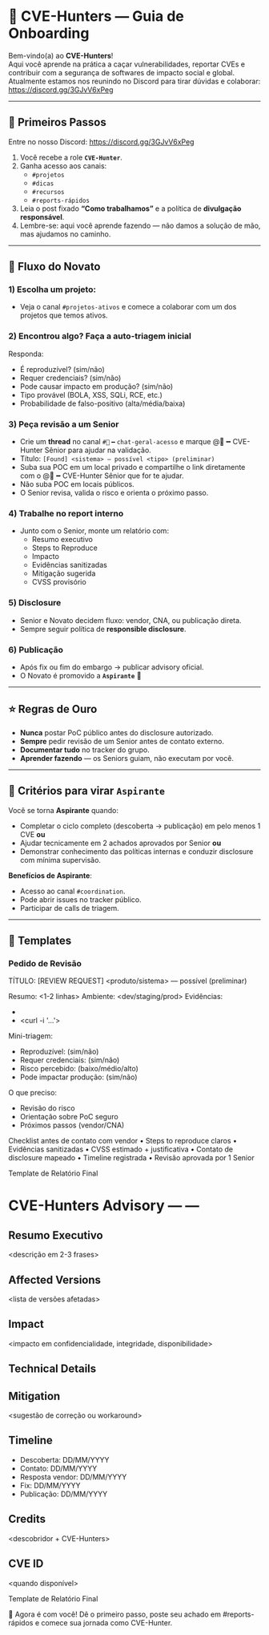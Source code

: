 # 🧭 CVE-Hunters — Guia de Onboarding

Bem-vindo(a) ao **CVE-Hunters**!  
Aqui você aprende na prática a caçar vulnerabilidades, reportar CVEs e contribuir com a segurança de softwares de impacto social e global.  
Atualmente estamos nos reunindo no Discord para tirar dúvidas e colaborar: https://discord.gg/3GJvV6xPeg

---

## 🚀 Primeiros Passos 
Entre no nosso Discord: https://discord.gg/3GJvV6xPeg
1. Você recebe a role **`CVE-Hunter`**.  
2. Ganha acesso aos canais:
   - `#projetos`
   - `#dicas`
   - `#recursos`
   - `#reports-rápidos`
3. Leia o post fixado **“Como trabalhamos”** e a política de **divulgação responsável**.  
4. Lembre-se: aqui você aprende fazendo — não damos a solução de mão, mas ajudamos no caminho.  

---

## 🔄 Fluxo do Novato

### 1) Escolha um projeto:
- Veja o canal `#projetos-ativos` e comece a colaborar com um dos projetos que temos ativos.


### 2) Encontrou algo? Faça a **auto-triagem inicial**
Responda:
- É reproduzível? (sim/não)  
- Requer credenciais? (sim/não)  
- Pode causar impacto em produção? (sim/não)  
- Tipo provável (BOLA, XSS, SQLi, RCE, etc.)  
- Probabilidade de falso-positivo (alta/média/baixa)  

### 3) Peça revisão a um **Senior**
- Crie um **thread** no canal `#💬╺╸chat-geral-acesso` e marque @📕╺╸CVE-Hunter Sênior para ajudar na validação.
- Título: `[Found] <sistema> — possível <tipo> (preliminar)`  
- Suba sua POC em um local privado e compartilhe o link diretamente com o @📕╺╸CVE-Hunter Sênior que for te ajudar.
- Não suba POC em locais públicos.
- O Senior revisa, valida o risco e orienta o próximo passo.  

### 4) Trabalhe no **report interno**
- Junto com o Senior, monte um relatório com:
  - Resumo executivo  
  - Steps to Reproduce  
  - Impacto  
  - Evidências sanitizadas  
  - Mitigação sugerida  
  - CVSS provisório  

### 5) Disclosure
- Senior e Novato decidem fluxo: vendor, CNA, ou publicação direta.  
- Sempre seguir política de **responsible disclosure**.  

### 6) Publicação
- Após fix ou fim do embargo → publicar advisory oficial.  
- O Novato é promovido a **`Aspirante`** 🎉  

---

## ⭐ Regras de Ouro
- **Nunca** postar PoC público antes do disclosure autorizado.  
- **Sempre** pedir revisão de um Senior antes de contato externo.  
- **Documentar tudo** no tracker do grupo.  
- **Aprender fazendo** — os Seniors guiam, não executam por você.  

---

## 🎯 Critérios para virar `Aspirante`
Você se torna **Aspirante** quando:
- Completar o ciclo completo (descoberta → publicação) em pelo menos 1 CVE **ou**  
- Ajudar tecnicamente em 2 achados aprovados por Senior **ou**  
- Demonstrar conhecimento das políticas internas e conduzir disclosure com mínima supervisão.  

**Benefícios de Aspirante**:  
- Acesso ao canal `#coordination`.  
- Pode abrir issues no tracker público.  
- Participar de calls de triagem.  

---

## 📝 Templates

### Pedido de Revisão

TÍTULO: [REVIEW REQUEST] <produto/sistema> — possível <tipo> (preliminar)

Resumo: <1-2 linhas>
Ambiente: <dev/staging/prod>
Evidências: 
- <print>
- <curl -i '...'>

Mini-triagem:
- Reproduzível: (sim/não)
- Requer credenciais: (sim/não)
- Risco percebido: (baixo/médio/alto)
- Pode impactar produção: (sim/não)

O que preciso:
- Revisão do risco
- Orientação sobre PoC seguro
- Próximos passos (vendor/CNA)


Checklist antes de contato com vendor
	•	Steps to reproduce claros
	•	Evidências sanitizadas
	•	CVSS estimado + justificativa
	•	Contato de disclosure mapeado
	•	Timeline registrada
	•	Revisão aprovada por 1 Senior

Template de Relatório Final

# CVE-Hunters Advisory — <produto> — <vulnerabilidade>

## Resumo Executivo
<descrição em 2-3 frases>

## Affected Versions
<lista de versões afetadas>

## Impact
<impacto em confidencialidade, integridade, disponibilidade>

## Technical Details
<steps to reproduce>

## Mitigation
<sugestão de correção ou workaround>

## Timeline
- Descoberta: DD/MM/YYYY
- Contato: DD/MM/YYYY
- Resposta vendor: DD/MM/YYYY
- Fix: DD/MM/YYYY
- Publicação: DD/MM/YYYY

## Credits
<descobridor + CVE-Hunters>

## CVE ID
<quando disponível>

Template de Relatório Final


🧭 Agora é com você!
Dê o primeiro passo, poste seu achado em #reports-rápidos e comece sua jornada como CVE-Hunter.
